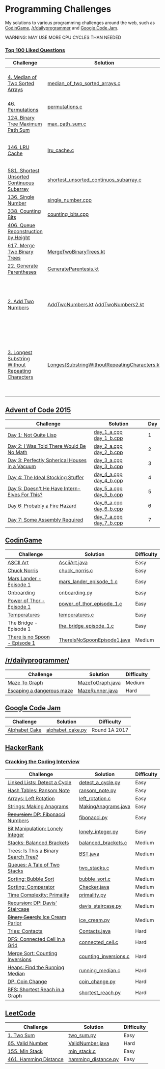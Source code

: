 # Programming Challenges

My solutions to various programming challenges around the web, such as [CodinGame](https://www.codingame.com/), [/r/dailyprogrammer](https://www.reddit.com/r/dailyprogrammer/) and [Google Code Jam](https://code.google.com/codejam/).

WARNING: MAY USE MORE CPU CYCLES THAN NEEDED

### [Top 100 Liked Questions](https://leetcode.com/problemset/top-100-liked-questions/)

| Challenge | Solution | Difficulty | Date | Observations |
|-----------|----------|------------|------|--------------|
| [4. Median of Two Sorted Arrays](https://leetcode.com/problems/median-of-two-sorted-arrays) | [median_of_two_sorted_arrays.c](https://github.com/migafgarcia/programming-challenges/blob/master/leetcode/100_challenge/median_of_two_sorted_arrays.c) | Hard | 10/10/2017 | The problem requested O(log(m+n)) but this solution is O(m+n) |
| [46. Permutations](https://leetcode.com/problems/permutations) | [permutations.c](https://github.com/migafgarcia/programming-challenges/blob/master/leetcode/100_challenge/permutations.c) | Medium | 14/10/2017 |  |
| [124. Binary Tree Maximum Path Sum](https://leetcode.com/problems/binary-tree-maximum-path-sum) | [max_path_sum.c](https://github.com/migafgarcia/programming-challenges/blob/master/leetcode/100_challenge/max_path_sum.c) | Hard | 15/10/2017 | [Solution](https://discuss.leetcode.com/topic/7325/a-very-concise-recursive-solution) by [shichaotan](https://discuss.leetcode.com/user/shichaotan) |
| [146. LRU Cache](https://leetcode.com/problems/lru-cache) | [lru_cache.c](https://github.com/migafgarcia/programming-challenges/blob/master/leetcode/100_challenge/lru_cache.c) | Hard | 19/10/2017 | Hash table with linked elements, organized through pointer manipulation |
| [581. Shortest Unsorted Continuous Subarray](https://leetcode.com/problems/shortest-unsorted-continuous-subarray) | [shortest_unsorted_continuos_subarray.c](https://github.com/migafgarcia/programming-challenges/blob/master/leetcode/100_challenge/shortest_unsorted_continuos_subarray.c) | Easy | 21/03/2018 | Inspired by [compton_scatter](https://leetcode.com/problems/shortest-unsorted-continuous-subarray/discuss/103057/Java-O(n)-Time-O(1)-Space) solution |
| [136. Single Number](https://leetcode.com/problems/single-number/) | [single_number.cpp](https://github.com/migafgarcia/programming-challenges/blob/master/leetcode/100_challenge/single_number.cpp) | Easy | 04/04/2018 |  |
| [338. Counting Bits](https://leetcode.com/problems/counting-bits/) | [counting_bits.cpp](https://github.com/migafgarcia/programming-challenges/blob/master/leetcode/100_challenge/counting_bits.cpp) | Medium | 04/04/2018 |  |
| [406. Queue Reconstruction by Height](https://leetcode.com/problems/queue-reconstruction-by-height/) |  | Medium | 05/04/2018 | [Solution](https://leetcode.com/problems/queue-reconstruction-by-height/discuss/89407/Python-Documented-solution-in-O(n*n)-time-that-is-easy-to-understand) |
| [617. Merge Two Binary Trees](https://leetcode.com/problems/merge-two-binary-trees/) | [MergeTwoBinaryTrees.kt](https://github.com/migafgarcia/programming-challenges/blob/master/leetcode/100_challenge/MergeTwoBinaryTrees.kt) | Easy | 03/10/2018 | |
| [22. Generate Parentheses](https://leetcode.com/problems/generate-parentheses/) | [GenerateParentesis.kt](https://github.com/migafgarcia/programming-challenges/blob/master/leetcode/100_challenge/GenerateParentesis.kt) | Medium | 03/10/2018 | |
| [2. Add Two Numbers](https://leetcode.com/problems/add-two-numbers/) | [AddTwoNumbers.kt](https://github.com/migafgarcia/programming-challenges/blob/master/leetcode/100_challenge/AddTwoNumbers.kt) [AddTwoNumbers2.kt](https://github.com/migafgarcia/programming-challenges/blob/master/leetcode/100_challenge/AddTwoNumbers2.kt)  | Medium | 30/11/2018 | Version 2 was a failed attempt. Runtime: 252 ms, faster than 89.36% of Kotlin online submissions for Add Two Numbers. |
| [3. Longest Substring Without Repeating Characters](https://leetcode.com/problems/longest-substring-without-repeating-characters/) | [LongestSubstringWithoutRepeatingCharacters.kt](https://github.com/migafgarcia/programming-challenges/blob/master/leetcode/100_challenge/LongestSubstringWithoutRepeatingCharacters.kt) | Medium | 30/11/2018 | Runtime: 384 ms, faster than 27.11% of Kotlin online submissions for Longest Substring Without Repeating Characters... :( |




## [Advent of Code 2015](http://adventofcode.com/2015)
| Challenge | Solution | Day | 
|-----------|----------|------------|
| [Day 1: Not Quite Lisp](http://adventofcode.com/2015/day/1) | [day_1_a.cpp](https://github.com/migafgarcia/programming-challenges/blob/master/advent_of_code/2015/day_1_a.cpp) [day_1_b.cpp](https://github.com/migafgarcia/programming-challenges/blob/master/advent_of_code/2015/day_1_b.cpp) | 1 |
| [Day 2: I Was Told There Would Be No Math](http://adventofcode.com/2015/day/2) | [day_2_a.cpp](https://github.com/migafgarcia/programming-challenges/blob/master/advent_of_code/2015/day_2_a.cpp) [day_2_b.cpp](https://github.com/migafgarcia/programming-challenges/blob/master/advent_of_code/2015/day_2_b.cpp) | 2 |
| [Day 3: Perfectly Spherical Houses in a Vacuum](http://adventofcode.com/2015/day/3) | [day_3_a.cpp](https://github.com/migafgarcia/programming-challenges/blob/master/advent_of_code/2015/day_3_a.cpp) [day_3_b.cpp](https://github.com/migafgarcia/programming-challenges/blob/master/advent_of_code/2015/day_3_b.cpp) | 3 |
| [Day 4: The Ideal Stocking Stuffer](http://adventofcode.com/2015/day/4) | [day_4_a.cpp](https://github.com/migafgarcia/programming-challenges/blob/master/advent_of_code/2015/day_4_a.cpp) [day_4_b.cpp](https://github.com/migafgarcia/programming-challenges/blob/master/advent_of_code/2015/day_4_b.cpp) | 4 |
| [Day 5: Doesn't He Have Intern-Elves For This?](http://adventofcode.com/2015/day/5) | [day_5_a.cpp](https://github.com/migafgarcia/programming-challenges/blob/master/advent_of_code/2015/day_5_a.cpp) [day_5_b.cpp](https://github.com/migafgarcia/programming-challenges/blob/master/advent_of_code/2015/day_5_b.cpp) | 5 |
| [Day 6: Probably a Fire Hazard](http://adventofcode.com/2015/day/6) | [day_6_a.cpp](https://github.com/migafgarcia/programming-challenges/blob/master/advent_of_code/2015/day_6_a.cpp) [day_6_b.cpp](https://github.com/migafgarcia/programming-challenges/blob/master/advent_of_code/2015/day_6_b.cpp) | 6 |
| [Day 7: Some Assembly Required](http://adventofcode.com/2015/day/6) | [day_7_a.cpp](https://github.com/migafgarcia/programming-challenges/blob/master/advent_of_code/2015/day_7_a.cpp) [day_7_b.cpp](https://github.com/migafgarcia/programming-challenges/blob/master/advent_of_code/2015/day_7_b.cpp) | 7 |





## [CodinGame](https://www.codingame.com/)

| Challenge | Solution | Difficulty | 
|-----------|----------|------------|
| [ASCII Art](https://www.codingame.com/training/easy/ascii-art) | [AsciiArt.java](https://github.com/migafgarcia/programming-challenges/blob/master/codingame/easy/AsciiArt.java) | Easy | 
| [Chuck Norris](https://www.codingame.com/training/easy/chuck-norris) | [chuck_norris.c](https://github.com/migafgarcia/programming-challenges/blob/master/codingame/easy/chuck_norris.c) | Easy | 
| [Mars Lander - Episode 1](https://www.codingame.com/training/easy/mars-lander-episode-1) | [mars_lander_episode_1.c](https://github.com/migafgarcia/programming-challenges/blob/master/codingame/easy/mars_lander_episode_1.c) | Easy | 
| [Onboarding](https://www.codingame.com/training/easy/onboarding) | [onboarding.py](https://github.com/migafgarcia/programming-challenges/blob/master/codingame/easy/onboarding.py) | Easy | 
| [Power of Thor - Episode 1](https://www.codingame.com/training/easy/power-of-thor-episode-1) | [power_of_thor_episode_1.c](https://github.com/migafgarcia/programming-challenges/blob/master/codingame/easy/power_of_thor_episode_1.c) | Easy | 
| [Temperatures](https://www.codingame.com/training/easy/temperatures) | [temperatures.c](https://github.com/migafgarcia/programming-challenges/blob/master/codingame/easy/temperatures.c) | Easy | 
| The Bridge - Episode 1 | [the_bridge_episode_1.c](https://github.com/migafgarcia/programming-challenges/blob/master/codingame/easy/the_bridge_episode_1.c) | Easy | 
| [There is no Spoon - Episode 1](https://www.codingame.com/training/medium/there-is-no-spoon-episode-1) | [ThereIsNoSpoonEpisode1.java](https://github.com/migafgarcia/programming-challenges/blob/master/codingame/medium/ThereIsNoSpoonEpisode1.java) | Medium | 


## [/r/dailyprogrammer/](https://www.reddit.com/r/dailyprogrammer/)

| Challenge | Solution | Difficulty | 
|-----------|----------|------------|
| [Maze To Graph](https://www.reddit.com/r/dailyprogrammer/comments/5nciz5/20170111_challenge_299_intermediate_from_maze_to/) | [MazeToGraph.java](https://github.com/migafgarcia/programming-challenges/blob/master/r_dailyprogrammer/medium/MazeToGraph.java) | Medium | 
| [Escaping a dangerous maze](https://www.reddit.com/r/dailyprogrammer/comments/5vwwzg/20170224_challenge_303_hard_escaping_a_dangerous/) | [MazeRunner.java](https://github.com/migafgarcia/programming-challenges/blob/master/r_dailyprogrammer/hard/MazeRunner.java) | Hard | 


## [Google Code Jam](https://code.google.com/codejam/)

| Challenge | Solution | Difficulty | 
|-----------|----------|------------|
| [Alphabet Cake](https://code.google.com/codejam/contest/5304486/dashboard) | [alphabet_cake.py](https://github.com/migafgarcia/programming-challenges/blob/master/google_code_jam/round_1a_2017/alphabet_cake/alphabet_cake.py) | Round 1A 2017 |


## [HackerRank](https://www.hackerrank.com/)

### [Cracking the Coding Interview](https://www.hackerrank.com/domains/tutorials/cracking-the-coding-interview)

| Challenge | Solution | Difficulty | 
|-----------|----------|------------|
| [Linked Lists: Detect a Cycle](https://www.hackerrank.com/challenges/ctci-linked-list-cycle) | [detect_a_cycle.py](https://github.com/migafgarcia/programming-challenges/blob/master/hackerrank/cracking_the_coding_interview/detect_a_cycle.py) | Easy | 
| [Hash Tables: Ransom Note](https://www.hackerrank.com/challenges/ctci-ransom-note) | [ransom_note.py](https://github.com/migafgarcia/programming-challenges/blob/master/hackerrank/cracking_the_coding_interview/ransom_note.py) | Easy | 
| [Arrays: Left Rotation](https://www.hackerrank.com/challenges/ctci-array-left-rotation) | [left_rotation.c](https://github.com/migafgarcia/programming-challenges/blob/master/hackerrank/cracking_the_coding_interview/left_rotation.c) | Easy | 
| [Strings: Making Anagrams](https://www.hackerrank.com/challenges/ctci-making-anagrams) | [MakingAnagrams.java](https://github.com/migafgarcia/programming-challenges/blob/master/hackerrank/cracking_the_coding_interview/MakingAnagrams.java) | Easy | 
| [~~Recursion:~~ DP: Fibonacci Numbers](https://www.hackerrank.com/challenges/ctci-fibonacci-numbers) | [fibonacci.py](https://github.com/migafgarcia/programming-challenges/blob/master/hackerrank/cracking_the_coding_interview/fibonacci.py) | Easy | 
| [Bit Manipulation: Lonely Integer](https://www.hackerrank.com/challenges/ctci-lonely-integer) | [lonely_integer.py](https://github.com/migafgarcia/programming-challenges/blob/master/hackerrank/cracking_the_coding_interview/lonely_integer.py) | Easy | 
| [Stacks: Balanced Brackets](https://www.hackerrank.com/challenges/ctci-balanced-brackets) | [balanced_brackets.c](https://github.com/migafgarcia/programming-challenges/blob/master/hackerrank/cracking_the_coding_interview/balanced_brackets.c) | Medium | 
| [Trees: Is This a Binary Search Tree?](https://www.hackerrank.com/challenges/ctci-is-binary-search-tree) | [BST.java](https://github.com/migafgarcia/programming-challenges/blob/master/hackerrank/cracking_the_coding_interview/BST.java) | Medium | 
| [Queues: A Tale of Two Stacks](https://www.hackerrank.com/challenges/ctci-queue-using-two-stacks) | [two_stacks.c](https://github.com/migafgarcia/programming-challenges/blob/master/hackerrank/cracking_the_coding_interview/two_stacks.c) | Medium | 
| [Sorting: Bubble Sort](https://www.hackerrank.com/challenges/ctci-bubble-sort) | [bubble_sort.c](https://github.com/migafgarcia/programming-challenges/blob/master/hackerrank/cracking_the_coding_interview/bubble_sort.c) | Medium | 
| [Sorting: Comparator](https://www.hackerrank.com/challenges/ctci-comparator-sorting/) | [Checker.java](https://github.com/migafgarcia/programming-challenges/blob/master/hackerrank/cracking_the_coding_interview/Checker.java) | Medium | 
| [Time Complexity: Primality](https://www.hackerrank.com/challenges/ctci-big-o) | [primality.py](https://github.com/migafgarcia/programming-challenges/blob/master/hackerrank/cracking_the_coding_interview/primality.py) | Medium | 
| [~~Recursion:~~ DP: Davis' Staircase](https://www.hackerrank.com/challenges/ctci-recursive-staircase) | [davis_staircase.py](https://github.com/migafgarcia/programming-challenges/blob/master/hackerrank/cracking_the_coding_interview/davis_staircase.py) | Medium | 
| [~~Binary Search:~~ Ice Cream Parlor](https://www.hackerrank.com/challenges/ctci-ice-cream-parlor) | [ice_cream.py](https://github.com/migafgarcia/programming-challenges/blob/master/hackerrank/cracking_the_coding_interview/ice_cream.py) | Medium | 
| [Tries: Contacts](https://www.hackerrank.com/challenges/ctci-contacts) | [Contacts.java](https://github.com/migafgarcia/programming-challenges/blob/master/hackerrank/cracking_the_coding_interview/Contacts.java) | Hard | 
| [DFS: Connected Cell in a Grid](https://www.hackerrank.com/challenges/ctci-connected-cell-in-a-grid) | [connected_cell.c](https://github.com/migafgarcia/programming-challenges/blob/master/hackerrank/cracking_the_coding_interview/connected_cell.c) | Hard | 
| [Merge Sort: Counting Inversions](https://www.hackerrank.com/challenges/ctci-merge-sort) | [counting_inversions.c](https://github.com/migafgarcia/programming-challenges/blob/master/hackerrank/cracking_the_coding_interview/counting_inversions.c) | Hard | 
| [Heaps: Find the Running Median](https://www.hackerrank.com/challenges/ctci-find-the-running-median) | [running_median.c](https://github.com/migafgarcia/programming-challenges/blob/master/hackerrank/cracking_the_coding_interview/running_median.c) | Hard | 
| [DP: Coin Change](https://www.hackerrank.com/challenges/ctci-coin-change) | [coin_change.py](https://github.com/migafgarcia/programming-challenges/blob/master/hackerrank/cracking_the_coding_interview/coin_change.py) | Hard | 
| [BFS: Shortest Reach in a Graph](https://www.hackerrank.com/challenges/ctci-bfs-shortest-reach) | [shortest_reach.py](https://github.com/migafgarcia/programming-challenges/blob/master/hackerrank/cracking_the_coding_interview/shortest_reach.py) | Hard | 

## [LeetCode](https://leetcode.com/) 

| Challenge | Solution | Difficulty | 
|-----------|----------|------------|
| [1. Two Sum](https://leetcode.com/problems/two-sum) | [two_sum.py](https://github.com/migafgarcia/programming-challenges/blob/master/leetcode/all/two_sum.py) | Easy |
| [65. Valid Number](https://leetcode.com/problems/valid-number) | [ValidNumber.java](https://github.com/migafgarcia/programming-challenges/blob/master/leetcode/all/ValidNumber.java) | Hard |
| [155. Min Stack](https://leetcode.com/problems/min-stack) | [min_stack.c](https://github.com/migafgarcia/programming-challenges/blob/master/leetcode/all/min_stack.c) | Easy |
| [461. Hamming Distance](https://leetcode.com/problems/hamming-distance) | [hamming_distance.py](https://github.com/migafgarcia/programming-challenges/blob/master/leetcode/all/hamming_distance.py) | Easy |


